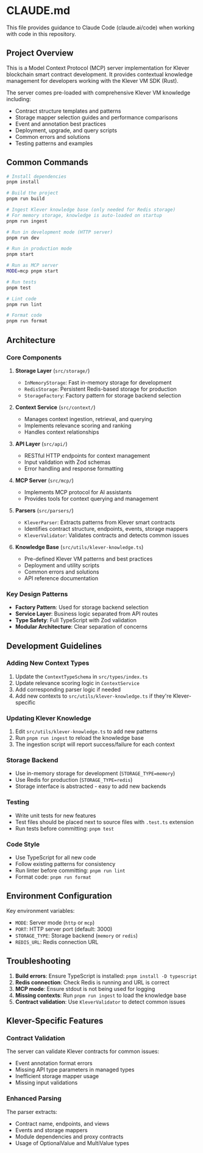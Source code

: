 # CLAUDE.md

This file provides guidance to Claude Code (claude.ai/code) when working with code in this repository.

## Project Overview

This is a Model Context Protocol (MCP) server implementation for Klever blockchain smart contract development. It provides contextual knowledge management for developers working with the Klever VM SDK (Rust).

The server comes pre-loaded with comprehensive Klever VM knowledge including:
- Contract structure templates and patterns
- Storage mapper selection guides and performance comparisons
- Event and annotation best practices
- Deployment, upgrade, and query scripts
- Common errors and solutions
- Testing patterns and examples

## Common Commands

```bash
# Install dependencies
pnpm install

# Build the project
pnpm run build

# Ingest Klever knowledge base (only needed for Redis storage)
# For memory storage, knowledge is auto-loaded on startup
pnpm run ingest

# Run in development mode (HTTP server)
pnpm run dev

# Run in production mode
pnpm start

# Run as MCP server
MODE=mcp pnpm start

# Run tests
pnpm test

# Lint code
pnpm run lint

# Format code
pnpm run format
```

## Architecture

### Core Components

1. **Storage Layer** (`src/storage/`)
   - `InMemoryStorage`: Fast in-memory storage for development
   - `RedisStorage`: Persistent Redis-based storage for production
   - `StorageFactory`: Factory pattern for storage backend selection

2. **Context Service** (`src/context/`)
   - Manages context ingestion, retrieval, and querying
   - Implements relevance scoring and ranking
   - Handles context relationships

3. **API Layer** (`src/api/`)
   - RESTful HTTP endpoints for context management
   - Input validation with Zod schemas
   - Error handling and response formatting

4. **MCP Server** (`src/mcp/`)
   - Implements MCP protocol for AI assistants
   - Provides tools for context querying and management

5. **Parsers** (`src/parsers/`)
   - `KleverParser`: Extracts patterns from Klever smart contracts
   - Identifies contract structure, endpoints, events, storage mappers
   - `KleverValidator`: Validates contracts and detects common issues

6. **Knowledge Base** (`src/utils/klever-knowledge.ts`)
   - Pre-defined Klever VM patterns and best practices
   - Deployment and utility scripts
   - Common errors and solutions
   - API reference documentation

### Key Design Patterns

- **Factory Pattern**: Used for storage backend selection
- **Service Layer**: Business logic separated from API routes
- **Type Safety**: Full TypeScript with Zod validation
- **Modular Architecture**: Clear separation of concerns

## Development Guidelines

### Adding New Context Types

1. Update the `ContextTypeSchema` in `src/types/index.ts`
2. Update relevance scoring logic in `ContextService`
3. Add corresponding parser logic if needed
4. Add new contexts to `src/utils/klever-knowledge.ts` if they're Klever-specific

### Updating Klever Knowledge

1. Edit `src/utils/klever-knowledge.ts` to add new patterns
2. Run `pnpm run ingest` to reload the knowledge base
3. The ingestion script will report success/failure for each context

### Storage Backend

- Use in-memory storage for development (`STORAGE_TYPE=memory`)
- Use Redis for production (`STORAGE_TYPE=redis`)
- Storage interface is abstracted - easy to add new backends

### Testing

- Write unit tests for new features
- Test files should be placed next to source files with `.test.ts` extension
- Run tests before committing: `pnpm test`

### Code Style

- Use TypeScript for all new code
- Follow existing patterns for consistency
- Run linter before committing: `pnpm run lint`
- Format code: `pnpm run format`

## Environment Configuration

Key environment variables:
- `MODE`: Server mode (`http` or `mcp`)
- `PORT`: HTTP server port (default: 3000)
- `STORAGE_TYPE`: Storage backend (`memory` or `redis`)
- `REDIS_URL`: Redis connection URL

## Troubleshooting

1. **Build errors**: Ensure TypeScript is installed: `pnpm install -D typescript`
2. **Redis connection**: Check Redis is running and URL is correct
3. **MCP mode**: Ensure stdout is not being used for logging
4. **Missing contexts**: Run `pnpm run ingest` to load the knowledge base
5. **Contract validation**: Use `KleverValidator` to detect common issues

## Klever-Specific Features

### Contract Validation
The server can validate Klever contracts for common issues:
- Event annotation format errors
- Missing API type parameters in managed types
- Inefficient storage mapper usage
- Missing input validations

### Enhanced Parsing
The parser extracts:
- Contract name, endpoints, and views
- Events and storage mappers
- Module dependencies and proxy contracts
- Usage of OptionalValue and MultiValue types